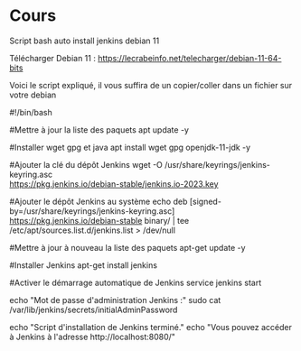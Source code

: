 # Cours
Script bash auto install jenkins debian 11

Télécharger Debian 11 : https://lecrabeinfo.net/telecharger/debian-11-64-bits

Voici le script expliqué, il vous suffira de un copier/coller dans un fichier sur votre debian 


#!/bin/bash

#Mettre à jour la liste des paquets
apt update -y

#Installer wget gpg et java
apt install wget gpg openjdk-11-jdk -y

#Ajouter la clé du dépôt Jenkins
wget -O /usr/share/keyrings/jenkins-keyring.asc \
  https://pkg.jenkins.io/debian-stable/jenkins.io-2023.key

#Ajouter le dépôt Jenkins au système
echo deb [signed-by=/usr/share/keyrings/jenkins-keyring.asc] \
  https://pkg.jenkins.io/debian-stable binary/ | tee \
  /etc/apt/sources.list.d/jenkins.list > /dev/null

#Mettre à jour à nouveau la liste des paquets
apt-get update -y

#Installer Jenkins
apt-get install jenkins

#Activer le démarrage automatique de Jenkins
service jenkins start

echo "Mot de passe d'administration Jenkins :"
sudo cat /var/lib/jenkins/secrets/initialAdminPassword

echo "Script d'installation de Jenkins terminé."
echo "Vous pouvez accéder à Jenkins à l'adresse http://localhost:8080/"
